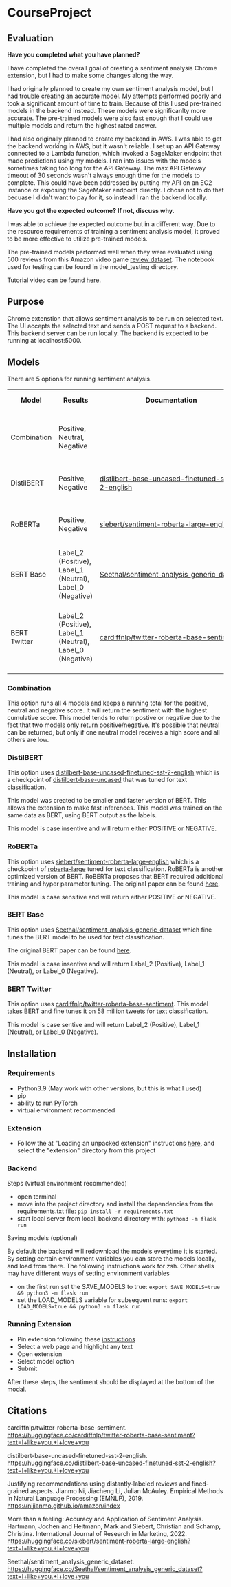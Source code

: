 # CourseProject

## Evaluation

**Have you completed what you have planned?**

I have completed the overall goal of creating a sentiment analysis Chrome extension, but I had to make some changes along the way. 

I had originally planned to create my own sentiment analysis model, but I had trouble creating an accurate model. My attempts performed poorly and took a significant amount of time to train. Because of this I used pre-trained models in the backend instead. These models were significanlty more accurate. The pre-trained models were also fast enough that I could use multiple models and return the highest rated answer.

I had also originally planned to create my backend in AWS. I was able to get the backend working in AWS, but it wasn't reliable. I set up an API Gateway connected to a Lambda function, which invoked a SageMaker endpoint that made predictions using my models. I ran into issues with the models sometimes taking too long for the API Gateway. The max API Gateway timeout of 30 seconds wasn't always enough time for the models to complete. This could have been addressed by putting my API on an EC2 instance or exposing the SageMaker endpoint directly. I chose not to do that becuase I didn't want to pay for it, so instead I ran the backend locally.

**Have you got the expected outcome? If not, discuss why.**

I was able to achieve the expected outcome but in a different way. Due to the resource requirements of training a sentiment analysis model, it proved to be more effective to utilize pre-trained models.

The pre-trained models performed well when they were evaluated using 500 reviews from this Amazon video game [review dataset](https://nijianmo.github.io/amazon/index). The notebook used for testing can be found in the model_testing directory.

Tutorial video can be found [here](https://uillinoisedu-my.sharepoint.com/:v:/g/personal/jcmcdow2_illinois_edu/EbUMzZWet8ZNtbpjDcAa4KwBk4EXIoTBX6Ksw5NaWKFXZQ?e=8SEylQ).

## Purpose

Chrome extenstion that allows sentiment analysis to be run on selected text. The UI accepts the selected text and sends a POST request to a backend. This backend server can be run locally. The backend is expected to be running at localhost:5000.

## Models

There are 5 options for running sentiment analysis.

<table>
  <tr>
    <th>Model</th>
    <th>Results</th>
    <th>Documentation</th>
    <th>Description</th>
    <th>Test Accuracy</th>
  </tr>
  <tr>
    <td>Combination</td>
    <td>Positive, Neutral, Negative</td>
    <td>
    </td>
    <td>Runs all 4 models and returns the highest scoring sentiment</td>
    <td>80%</td>
  </tr>
  <tr>
    <td>DistilBERT</td>
    <td>Positive, Negative</td>
    <td>
        <a href="https://huggingface.co/distilbert-base-uncased-finetuned-sst-2-english?text=I+like+you.+I+love+you">distilbert-base-uncased-finetuned-sst-2-english</a>
    </td>
    <td>Optimzed BERT fine-tuned for classification</td>
    <td>76.2%</td>
  </tr>
  <tr>
    <td>RoBERTa</td>
    <td>Positive, Negative</td>
    <td>
        <a href="https://huggingface.co/siebert/sentiment-roberta-large-english?text=I+like+you.+I+love+you">siebert/sentiment-roberta-large-english</a>
    </td>
    <td>Further trained BERT model fine-tuned for classification</td>
    <td>87.8%</td>
  </tr>
  <tr>
    <td>BERT Base</td>
    <td>Label_2 (Positive), Label_1 (Neutral), Label_0 (Negative)</td>
    <td>
        <a href="https://huggingface.co/Seethal/sentiment_analysis_generic_dataset?text=I+like+you.+I+love+you">Seethal/sentiment_analysis_generic_dataset</a>
    </td>
    <td>Base BERT model fine-tuned for classification</td>
    <td>72.2%</td>
  </tr>
  <tr>
    <td>BERT Twitter</td>
    <td>Label_2 (Positive), Label_1 (Neutral), Label_0 (Negative)</td>
    <td>
        <a href="https://huggingface.co/cardiffnlp/twitter-roberta-base-sentiment?text=I+like+you.+I+love+you">cardiffnlp/twitter-roberta-base-sentiment</a>
    </td>
    <td>Base BERT model trained on 58 million tweets and fine-tuned for classification</td>
    <td>76.8%</td>
  </tr>
</table>

### Combination

This option runs all 4 models and keeps a running total for the positive, neutral and negative score. It will return the sentiment with the highest cumulative score. This model tends to return postive or negative due to the fact that two models only return positive/negative. It's possible that neutral can be returned, but only if one neutral model receives a high score and all others are low. 

### DistilBERT

This option uses [distilbert-base-uncased-finetuned-sst-2-english](https://huggingface.co/distilbert-base-uncased-finetuned-sst-2-english?text=I+like+you.+I+love+you) which is a checkpoint of [distilbert-base-uncased](https://huggingface.co/distilbert-base-uncased?text=Paris+is+the+%5BMASK%5D+of+France.) that was tuned for text classification.

This model was created to be smaller and faster version of BERT. This allows the extension to make fast inferences. This model was trained on the same data as BERT, using BERT output as the labels. 

This model is case insentive and will return either POSITIVE or NEGATIVE.

### RoBERTa

This option uses [siebert/sentiment-roberta-large-english](https://huggingface.co/siebert/sentiment-roberta-large-english?text=I+like+you.+I+love+you) which is a checkpoint of [roberta-large](https://huggingface.co/roberta-large?text=The+goal+of+life+is+%3Cmask%3E) tuned for text classification. RoBERTa is another optimized version of BERT. RoBERTa proposes that BERT required additional training and hyper parameter tuning. The original paper can be found [here](https://arxiv.org/abs/1907.11692).

This model is case sensitive and will return either POSITIVE or NEGATIVE.

### BERT Base

This option uses [Seethal/sentiment_analysis_generic_dataset](https://huggingface.co/Seethal/sentiment_analysis_generic_dataset?text=I+like+you.+I+love+you) which fine tunes the BERT model to be used for text classification. 

The original BERT paper can be found [here](https://arxiv.org/abs/1810.04805).

This model is case insentive and will return Label_2 (Positive), Label_1 (Neutral), or Label_0 (Negative).

### BERT Twitter

This option uses [cardiffnlp/twitter-roberta-base-sentiment](https://huggingface.co/cardiffnlp/twitter-roberta-base-sentiment?text=I+like+you.+I+love+you). This model takes BERT and fine tunes it on 58 million tweets for text classification.

This model is case sentive and will return Label_2 (Positive), Label_1 (Neutral), or Label_0 (Negative).

## Installation

### Requirements

- Python3.9 (May work with other versions, but this is what I used)
- pip
- ability to run PyTorch
- virtual environment recommended

### Extension

- Follow the at "Loading an unpacked extension" instructions [here](https://developer.chrome.com/docs/extensions/mv3/getstarted/development-basics/#load-unpacked:~:text=%23-,Loading%20an%20unpacked%20extension,-To%20load%20an), and select the "extension" directory from this project

### Backend

Steps (virtual environment recommended)
- open terminal
- move into the project directory and install the dependencies from the requirements.txt file: ```pip install -r requirements.txt```
- start local server from local_backend directory with: ``` python3 -m flask run ```

Saving models (optional)

By default the backend will redownload the models everytime it is started. By setting certain environment variables you can store the models locally, and load from there. The following instructions work for zsh. Other shells may have different ways of setting environment variables 

- on the first run set the SAVE_MODELS to true: ``` export SAVE_MODELS=true && python3 -m flask run ```
- set the LOAD_MODELS variable for subsequent runs: ``` export LOAD_MODELS=true && python3 -m flask run ```

### Running Extension

- Pin extension following these [instructions](https://developer.chrome.com/docs/extensions/mv3/getstarted/development-basics/#load-unpacked:~:text=%23-,Pinning%20the%20extension,-By%20default%2C%20when)
- Select a web page and highlight any text
- Open extension
- Select model option
- Submit

After these steps, the sentiment should be displayed at the bottom of the modal.

## Citations

cardiffnlp/twitter-roberta-base-sentiment.
https://huggingface.co/cardiffnlp/twitter-roberta-base-sentiment?text=I+like+you.+I+love+you

distilbert-base-uncased-finetuned-sst-2-english.
https://huggingface.co/distilbert-base-uncased-finetuned-sst-2-english?text=I+like+you.+I+love+you

Justifying recommendations using distantly-labeled reviews and fined-grained aspects.
Jianmo Ni, Jiacheng Li, Julian McAuley.
Empirical Methods in Natural Language Processing (EMNLP), 2019.
https://nijianmo.github.io/amazon/index

More than a feeling: Accuracy and Application of Sentiment Analysis.
Hartmann, Jochen and Heitmann, Mark and Siebert, Christian and Schamp, Christina.
International Journal of Research in Marketing, 2022.
https://huggingface.co/siebert/sentiment-roberta-large-english?text=I+like+you.+I+love+you

Seethal/sentiment_analysis_generic_dataset.
https://huggingface.co/Seethal/sentiment_analysis_generic_dataset?text=I+like+you.+I+love+you

